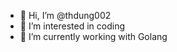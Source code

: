 - 👋 Hi, I’m @thdung002
- 👀 I’m interested in coding
- 🌱 I’m currently working with Golang

<!---
thdung002/thdung002 is a ✨ special ✨ repository because its `README.md` (this file) appears on your GitHub profile.
You can click the Preview link to take a look at your changes.
--->
